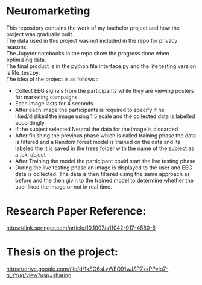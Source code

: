 # Neuromarketing
This repository contains the work of my bachelor project and how the project was gradually built.\
The data used in this project was not included in the repo for privacy reasons.\
The Jupyter notebooks in the repo show the progress done when optimizing data.\
The final product is in the python file interface.py and the life testing version is life_test.py.\
The idea of the project is as follows :
- Collect EEG signals from the participants while they are viewing posters for marketing campaigns.
- Each image lasts for 4 seconds 
- After each image the participants is required to specify if he liked/disliked the image using 1:5 scale and the collected data is labelled accordingly 
- if the subject selected Neutral the data for the image is discarded 
- After finishing the previous phase which is called training phase the data is filtered and a Random forest model is trained on the data and its labeled the it is saved in the trees folder with the name of the subject as a .pkl object 
- After Training the model the participant could start the live testing phase
- During the live testing phase an image is displayed to the user and EEG data is collected. The data is then filtered using the same approach as before and the then givin to the trained model to determine whether the user liked the image or not in real time.
# Research Paper Reference:
https://link.springer.com/article/10.1007/s11042-017-4580-6
# Thesis on the project:
https://drive.google.com/file/d/1kSO6sLyWEO91wJSP7xxPPvlq7-q_sYug/view?usp=sharing
  
